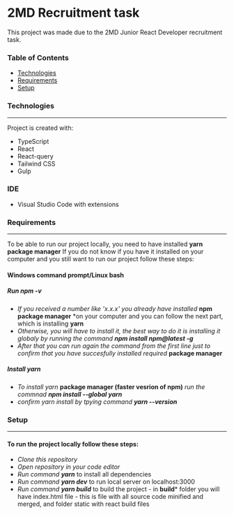 # 2MD Recruitment task

This project was made due to the 2MD Junior React Developer recruitment task.

### Table of Contents
* [Technologies](#technologies)
* [Requirements](#requirements)
* [Setup](#setup)

### Technologies
-----------------
Project is created with:
* TypeScript
* React
* React-query
* Tailwind CSS
* Gulp

### IDE
- Visual Studio Code with extensions

### Requirements
-----------------
To be able to run our project locally, you need to have installed **yarn package manager**
If you do not know if you have it installed on your computer and you still want to run our project follow these steps:

#### Windows command prompt/Linux bash

##### Run *npm -v*
* *If you received a number like 'x.x.x' you already have installed* **npm package manager** *on your computer and you can follow the next part, which is installing **yarn**
* *Otherwise, you will have to install it, the best way to do it is installing it globaly by running the command **npm install npm@latest -g***
* *After that you can run again the command from the first line just to confirm that you have succesfully installed required* **package manager**
##### Install yarn
* *To install yarn* **package manager (faster vesrion of npm)** *run the commnad **npm install --global yarn***
* *confirm yarn install by tpying command **yarn --version***

### Setup
-----------------
#### To run the project locally follow these steps:
* *Clone this repository*
* *Open repository in your code editor*
* *Run command **yarn*** to install all dependencies
* *Run command **yarn dev*** to run local server on localhost:3000
* *Run command **yarn build*** to build the project - in **build*** folder you will have index.html file - this is file with all source code minified and merged, and folder static with react build files

